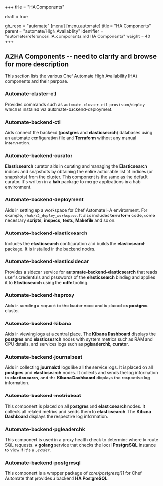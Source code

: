 +++
title = "HA Components"

draft = true

gh_repo = "automate"
[menu]
  [menu.automate]
    title = "HA Components"
    parent = "automate/High_Availability"
    identifier = "automate/reference/HA_components.md HA Components"
    weight = 40
+++

## A2HA Components -- need to clarify and browse for more description

This section lists the various Chef Automate High Availability (HA) components and their purpose.

### Automate-cluster-ctl

Provides commands such as `automate-cluster-ctl provision/deploy`, which is installed via automate-backend-deployment.

### Automate-backend-ctl

Aids connect the backend (**postgres** and **elasticsearch**) databases using an automate configuration file and **Terraform** without any manual intervention.

### Automate-backend-curator

**Elasticsearch** curator aids in curating and managing the **Elasticsearch** indices and snapshots by obtaining the entire actionable list of indices (or snapshots) from the cluster. This component is the same as the default curator. It's written in a **hab** package to merge applications in a hab environment.

### Automate-backend-deployment

Aids in setting up a workspace for Chef Automate HA environment. For example, `/hab/a2_deploy_workspace`. It also includes **terraform** code, some necessary **scripts**, **inspecs**, **tests**, **Makefile** and so on.

### Automate-backend-elasticsearch

Includes the **elasticsearch** configuration and builds the **elasticsearch** package. It is installed in the backend nodes.

### Automate-backend-elasticsidecar

Provides a sidecar service for **automate-backend-elasticsearch** that reads user's credentials and passwords of the **elasticsearch** binding and applies it to **Elasticsearch** using the **odfe** tooling.

### Automate-backend-haproxy

Aids in sending a request to the leader node and is placed on **postgres** cluster.

### Automate-backend-kibana

Aids in viewing logs at a central place. The **Kibana Dashboard** displays the **postgres** and **elasticsearch** nodes with system metrics such as RAM and CPU details, and services logs such as **pgleaderchk**, **curator**.

### Automate-backend-journalbeat

Aids in collecting **journalctl** logs like all the service logs. It is placed on all **postgres** and **elasticsearch** nodes. It collects and sends the log information to **elasticsearch**, and the **Kibana Dashboard** displays the respective log information.

### Automate-backend-metricbeat

This component is placed on all **postgres** and **elasticsearch** nodes. It collects all related metrics and sends them to
**elasticsearch**. The **Kibana Dashboard** displays the respective log information.

### Automate-backend-pgleaderchk

This component is used in a proxy health check to determine where to route SQL requests. A **golang** service that checks the local **PostgreSQL** instance to view if it's a *Leader*.

### Automate-backend-postgresql

This component is a wrapper package of *core/postgresql11* for Chef Automate that provides a backend **HA PostgreSQL**.
